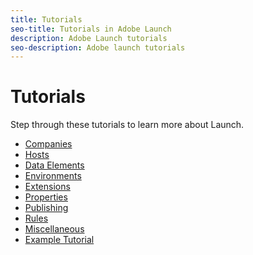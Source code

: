 ```yaml
---
title: Tutorials
seo-title: Tutorials in Adobe Launch
description: Adobe Launch tutorials
seo-description: Adobe launch tutorials
---
```


# Tutorials

Step through these tutorials to learn more about Launch.

* [Companies](companies.md)
* [Hosts](hosts.md)
* [Data Elements](data-elements.md)
* [Environments](environments.md)
* [Extensions](extensions.md)
* [Properties](properties.md)
* [Publishing](publishing.md)
* [Rules](rules.md)
* [Miscellaneous](miscellaneous.md)
* [Example Tutorial](template.md)




<!--
This step-by-step guide provides all you need to know to be an active contributor to the tutorials section of our user documentation. The goal is to get as many users involved in providing example how-to content as possible. We're excited to have you contributing!

Adobe Launch uses the GitBook platform to display its documentation. It can be found [here](https://docs.adobelaunch.com/).

**Found a bug or issue? Submit it** [**here**](https://github.com/Adobe-Marketing-Cloud/reactor-user-docs/issues/new)**.**

Let's jump right in!

## Good Tutorial Practices

### Please keep these tips in mind while building your tutorial page

* Have a descriptive and succinct title. It's the best way for others to find exactly what they're looking for. Perhaps even include a short text description of what your tutorial aims to achieve.
* Videos and screenshots are one of the best ways to provide instruction, are highly encouraged. However, be careful that your media does not disclose any sensitive information such as passwords, tokens, or keys.
* Create your tutorial in the corresponding sections such as Publishing, Data Elements, or Other. This will help users find exactly what they're looking for.
* Feel free to reference our [example tutorial](https://docs.adobelaunch.com/contributing/template) for guidance on how to format yours.

## 1. Read Required Contributor Material

As with any project, it's best to be prepared before beginning. Read the information below to familiarize yourself with contribution policies and guidelines.

### Code Of Conduct

This project adheres to the Adobe [code of conduct](https://github.com/Adobe-Marketing-Cloud/reactor-user-docs/tree/08d765fa041ac11be27a77e312baa1ab79aa59c0/tutorials/CODE_OF_CONDUCT.md). By participating, you are expected to uphold this code. Please report unacceptable behavior to Grp-opensourceoffice@adobe.com.

### Contributor License Agreement

All third-party contributions to this project must be accompanied by a signed contributor license. This gives Adobe permission to redistribute your contributions as part of the project. Sign our [CLA](http://opensource.adobe.com/cla.html). You only need to submit an Adobe CLA one time, so if you have submitted one previously, you are probably good to go.

### Code Reviews

All submissions should come in the form of pull requests and need to be reviewed by project committers. Read [GitHub's pull request documentation](https://help.github.com/articles/about-pull-requests/) for more information on sending pull requests.

## 2. Sign the CLA (Contributor License Agreement)

In order to contribute to our documentation, you **MUST** sign the contributor license agreement, also known as the CLA. If you've signed and submitted one previously, you're good to go. Otherwise, visit [here](http://opensource.adobe.com/cla.html) to get signing.

## 3. Clone the Repository

If you're new to Github, check out their handy guides to get started: [https://guides.github.com/](https://guides.github.com/).

1. Open your terminal and navigate to the place you want to store the project.
1. Copy this command and paste it into the terminal.

   ```bash
    git clone https://github.com/Adobe-Marketing-Cloud/reactor-user-docs.git
   ```

1. Open the project in your editor.

## 4. Checkout to a New Branch

In your terminal, run:

```bash
git checkout -b [name-of-your-new-branch]
```

## 5. Create Your Content

You are now set to begin creating your tutorial page. Be sure your new file title is descriptive, succinct, and is a .md file.

```text
Good title: "creating-a-new-rule.md"
```

MD stands for markdown. If you are unfamiliar with .md files or markdown, you can learn more [here](https://guides.github.com/features/mastering-markdown/). Unfortunately, markdown does not support embedding videos. If you need to embed a video, please leave a comment in the location you would like your video with the following format:

```text
// Embed video here. Link: https://www.youtube.com/watch?v=eZBlRkF0-tolist=PLVkhvRpDxnn8aDsk9mW_wVufaOKJRK-Ls&index=2
```

We will embed the video for you in the location of your comment when your contribution is merged. A [TEMPLATE.md](template.md) file is located in the tutorials folder to help you get started.

Feel free to include some personal information about yourself. This would be a great place for a link to your github, twitter, instagram, or all of the above.

## 5. Add Your Tutorial to the SUMMARY.md

To have your tutorial show up within the documentation navigation, you'll need to add some info to the SUMMARY.md file in the root folder of reactor-user-docs.

If, for example, you create a tutorial about how to create a new rule, follow these steps:

1. Open the SUMMARY.md file.
1. In the tutorials section, create a new line under the Rules section.
1. Tab over once, and write markdown for the link. The link to the tutorial would look like this.

   `* [Create a New Rule](tutorials/create-a-new-rule.md)`

The text between the brackets is how the name of your tutorial will show up in the navigation. Between the parenthesis is the path to your tutorial. The path will always be `tutorials/name-of-your-tutorial-file`. Be sure to include the asterisk.

## 6. Create a New Pull Request

Once you've finished with your tutorial and are happy with the changes, it's time for a pull request! This is basically a request to have your changes added to the live site. It's important to note that any changes outisde of your new tutorial files will **not** be accepted.

1. Open your terminal and navigate to the reactor-user-docs project.
1. Enter

   ```bash
    git add .
   ```

   then

   ```bash
    git commit -m "New tutorial"
   ```

   then

   ```bash
    git push origin [name-of-your-branch]
   ```

1. Return to [https://github.com/Adobe-Marketing-Cloud/reactor-user-docs](https://github.com/Adobe-Marketing-Cloud/reactor-user-docs). There should now be a green button that says "Create pull request." If there's not, click on the gray button that says "New pull request." You may choose to leave a comment, then click "Create pull request." You may be asked to make changes after your pull request is reviewed. After those changes are made, repeat the steps 1-4 under "Create a New Pull Request." Once everything is satisfactory, your pull request will be merged into the master branch.

   _\*Please note that there will be no expectations on how long it will take for your contribution to be approved and merged._

-->

